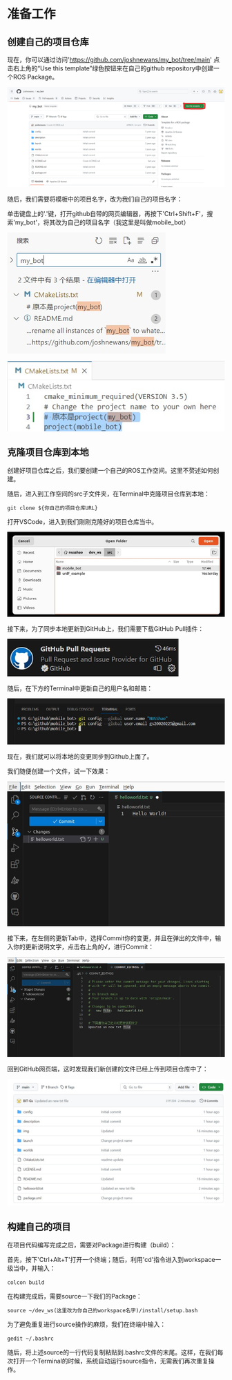 # 准备工作

## 创建自己的项目仓库

现在，你可以通过访问'https://github.com/joshnewans/my_bot/tree/main'
点击右上角的“Use this template”绿色按钮来在自己的github repository中创建一个ROS Package。

![使用模板创建自己的Repository](img/UseTemplate.jpg)

随后，我们需要将模板中的项目名字，改为我们自己的项目名字：

单击键盘上的'.'键，打开github自带的网页编辑器，再按下'Ctrl+Shift+F'，搜索'my_bot'，将其改为自己的项目名字（我这里是叫做mobile_bot）

![更换项目名字1](img/ChangeProjectName.jpg)

![更换项目名字2](img/ChangeProjectName2.jpg)

## 克隆项目仓库到本地

创建好项目仓库之后，我们要创建一个自己的ROS工作空间。这里不赘述如何创建。

随后，进入到工作空间的src子文件夹，在Terminal中克隆项目仓库到本地：

`git clone ${你自己的项目仓库URL}`

打开VSCode，进入到我们刚刚克隆好的项目仓库当中。

![打开文件夹](img/OpenFolder.jpg)

接下来，为了同步本地更新到GitHub上，我们需要下载GitHub Pull插件：

![插件](img/GithubPullExtension.jpg)

随后，在下方的Terminal中更新自己的用户名和邮箱：

![输入用户名和邮箱](img/SetUserInfo.jpg)

现在，我们就可以将本地的变更同步到Github上面了。

我们随便创建一个文件，试一下效果：

![创建新文件](img/NewTxtFile.jpg)

接下来，在左侧的更新Tab中，选择Commit你的变更，并且在弹出的文件中，输入你的更新说明文字，点击右上角的√，进行Commit：

![输入说明文字](img/NewTxtFile2.jpg)

回到GitHub网页端，这时发现我们新创建的文件已经上传到项目仓库中了：

![更新成功](img/NewTxtFile3.jpg)

## 构建自己的项目

在项目代码编写完成之后，需要对Package进行构建（build）：

首先，按下'Ctrl+Alt+T'打开一个终端；随后，利用'cd'指令进入到workspace一级当中，并输入：

`colcon build`

在构建完成后，需要source一下我们的Package：

`source ~/dev_ws(这里改为你自己的workspace名字)/install/setup.bash`

为了避免重复进行source操作的麻烦，我们在终端中输入：

`gedit ~/.bashrc`

随后，将上述source的一行代码复制粘贴到.bashrc文件的末尾。这样，在我们每次打开一个Terminal的时候，系统自动运行source指令，无需我们再次重复操作。